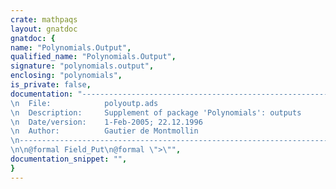 ```yaml
---
crate: mathpaqs
layout: gnatdoc
gnatdoc: {
name: "Polynomials.Output",
qualified_name: "Polynomials.Output",
signature: "polynomials.output",
enclosing: "polynomials",
is_private: false,
documentation: "----------------------------------------------------------------------------\n  File:            polyoutp.ads\n  Description:     Supplement of package 'Polynomials': outputs\n  Date/version:    1-Feb-2005; 22.12.1996\n  Author:          Gautier de Montmollin\n----------------------------------------------------------------------------\n\n@formal Field_Put\n@formal \">\"",
documentation_snippet: "",
}
---
```

